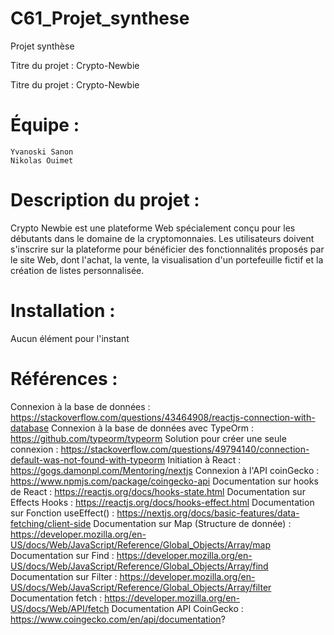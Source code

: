 # C61_Projet_synthese
Projet synthèse


Titre du projet : Crypto-Newbie


Titre du projet : Crypto-Newbie


Équipe :
=======================================================
	Yvanoski Sanon
	Nikolas Ouimet


	
	
Description du projet :
=======================================================
Crypto Newbie est une plateforme Web spécialement conçu pour les débutants dans le domaine de la cryptomonnaies. Les utilisateurs doivent s'inscrire sur la plateforme pour bénéficier des fonctionnalités proposés par le site Web, dont l'achat, la vente, la visualisation d'un portefeuille fictif et la création de listes personnalisée.


Installation :
=======================================================
Aucun élément pour l'instant


Références :
=======================================================
Connexion à la base de données : https://stackoverflow.com/questions/43464908/reactjs-connection-with-database
Connexion à la base de données avec TypeOrm : https://github.com/typeorm/typeorm
Solution pour créer une seule connexion : https://stackoverflow.com/questions/49794140/connection-default-was-not-found-with-typeorm
Initiation à React : https://gogs.damonpl.com/Mentoring/nextjs
Connexion à l'API coinGecko : https://www.npmjs.com/package/coingecko-api
Documentation sur hooks de React : https://reactjs.org/docs/hooks-state.html
Documentation sur Effects Hooks : https://reactjs.org/docs/hooks-effect.html
Documentation sur Fonction useEffect() : https://nextjs.org/docs/basic-features/data-fetching/client-side
Documentation sur Map (Structure de donnée) : https://developer.mozilla.org/en-US/docs/Web/JavaScript/Reference/Global_Objects/Array/map
Documentation sur Find : https://developer.mozilla.org/en-US/docs/Web/JavaScript/Reference/Global_Objects/Array/find
Documentation sur Filter : https://developer.mozilla.org/en-US/docs/Web/JavaScript/Reference/Global_Objects/Array/filter
Documentation fetch : https://developer.mozilla.org/en-US/docs/Web/API/fetch
Documentation API CoinGecko : https://www.coingecko.com/en/api/documentation?
